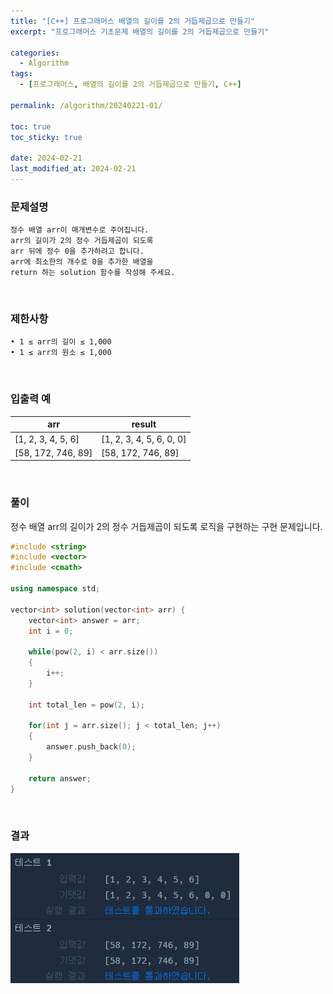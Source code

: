 ```yaml
---
title: "[C++] 프로그래머스 배열의 길이를 2의 거듭제곱으로 만들기"
excerpt: "프로그래머스 기초문제 배열의 길이를 2의 거듭제곱으로 만들기"

categories:
  - Algorithm
tags:
  - [프로그래머스, 배열의 길이를 2의 거듭제곱으로 만들기, C++]

permalink: /algorithm/20240221-01/

toc: true
toc_sticky: true

date: 2024-02-21
last_modified_at: 2024-02-21
---
```


### 문제설명

    정수 배열 arr이 매개변수로 주어집니다.
    arr의 길이가 2의 정수 거듭제곱이 되도록
    arr 뒤에 정수 0을 추가하려고 합니다.
    arr에 최소한의 개수로 0을 추가한 배열을
    return 하는 solution 함수를 작성해 주세요.

<br/>

### 제한사항

    • 1 ≤ arr의 길이 ≤ 1,000
    • 1 ≤ arr의 원소 ≤ 1,000

<br/>

### 입출력 예

|arr|result|
|---|---|
|[1, 2, 3, 4, 5, 6]|[1, 2, 3, 4, 5, 6, 0, 0]|
|[58, 172, 746, 89]|[58, 172, 746, 89]|

<br/>

### 풀이

정수 배열 arr의 길이가 2의 정수 거듭제곱이 되도록 로직을 구현하는 구현 문제입니다.

```cpp
#include <string>
#include <vector>
#include <cmath>

using namespace std;

vector<int> solution(vector<int> arr) {
    vector<int> answer = arr;
    int i = 0;
    
    while(pow(2, i) < arr.size())
    {
        i++;
    }
    
    int total_len = pow(2, i);
    
    for(int j = arr.size(); j < total_len; j++)
    {
        answer.push_back(0);
    }
    
    return answer;
}
```

<br/>

### 결과
![코드 실행결과](/assets/images/posts_img/20240221-01/001.png "코드 실행결과")

<script async src="https://pagead2.googlesyndication.com/pagead/js/adsbygoogle.js?client=ca-pub-9590884639502637"
     crossorigin="anonymous"></script>
<!-- devlogbase_01 -->
<ins class="adsbygoogle"
     style="display:block"
     data-ad-client="ca-pub-9590884639502637"
     data-ad-slot="4742297382"
     data-ad-format="auto"
     data-full-width-responsive="true"></ins>
<script>
     (adsbygoogle = window.adsbygoogle || []).push({});
</script>
